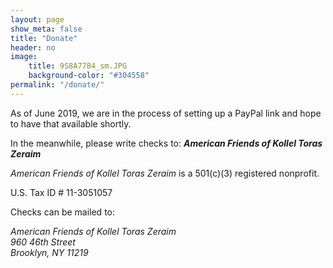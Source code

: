 ```yaml
---
layout: page
show_meta: false
title: "Donate"
header: no
image:
    title: 9S8A7784_sm.JPG
    background-color: "#304558"
permalink: "/donate/"
---
```

As of June 2019, we are in the process of setting up a PayPal link and hope to have that available shortly.

In the meanwhile, please write checks to:  _**American Friends of Kollel Toras Zeraim**_

*American Friends of Kollel Toras Zeraim* is a 501(c)(3) registered nonprofit.

U.S. Tax ID # 11-3051057

Checks can be mailed to:

*American Friends of Kollel Toras Zeraim*<br>
*960 46th Street*<br>
*Brooklyn, NY 11219*

